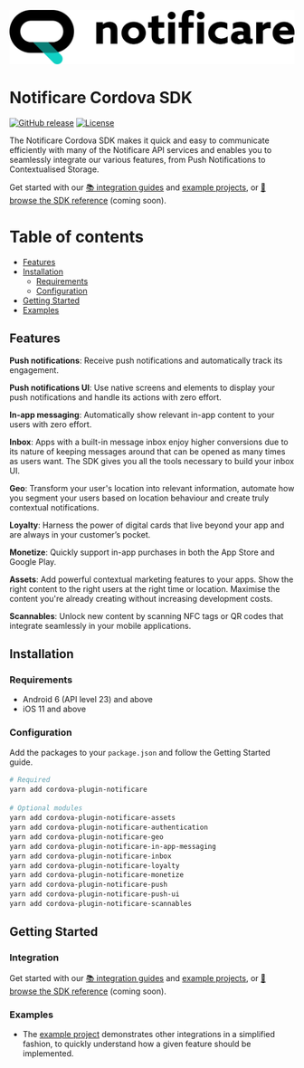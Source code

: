 [<img src="https://raw.githubusercontent.com/notificare/notificare-sdk-cordova/main/assets/logo.png"/>](https://notificare.com)

# Notificare Cordova SDK

[![GitHub release](https://img.shields.io/github/v/release/notificare/notificare-sdk-cordova)](https://github.com/notificare/notificare-sdk-cordova/releases)
[![License](https://img.shields.io/github/license/notificare/notificare-sdk-cordova)](https://github.com/notificare/notificare-sdk-cordova/blob/main/LICENSE)

The Notificare Cordova SDK makes it quick and easy to communicate efficiently with many of the Notificare API services and enables you to seamlessly integrate our various features, from Push Notifications to Contextualised Storage.

Get started with our [📚 integration guides](https://docs.notifica.re/sdk/v3/cordova/setup) and [example projects](#examples), or [📘 browse the SDK reference]() (coming soon).


Table of contents
=================

* [Features](#features)
* [Installation](#installation)
  * [Requirements](#requirements)
  * [Configuration](#configuration)
* [Getting Started](#getting-started)
* [Examples](#examples)


## Features

**Push notifications**: Receive push notifications and automatically track its engagement.

**Push notifications UI**: Use native screens and elements to display your push notifications and handle its actions with zero effort.

**In-app messaging**: Automatically show relevant in-app content to your users with zero effort.

**Inbox**: Apps with a built-in message inbox enjoy higher conversions due to its nature of keeping messages around that can be opened as many times as users want. The SDK gives you all the tools necessary to build your inbox UI.

**Geo**: Transform your user's location into relevant information, automate how you segment your users based on location behaviour and create truly contextual notifications.

**Loyalty**: Harness the power of digital cards that live beyond your app and are always in your customer’s pocket.

**Monetize**: Quickly support in-app purchases in both the App Store and Google Play.

**Assets**: Add powerful contextual marketing features to your apps. Show the right content to the right users at the right time or location. Maximise the content you're already creating without increasing development costs.

**Scannables**: Unlock new content by scanning NFC tags or QR codes that integrate seamlessly in your mobile applications.


## Installation

### Requirements

* Android 6 (API level 23) and above
* iOS 11 and above

### Configuration

Add the packages to your `package.json` and follow the Getting Started guide.

```bash
# Required
yarn add cordova-plugin-notificare

# Optional modules
yarn add cordova-plugin-notificare-assets
yarn add cordova-plugin-notificare-authentication
yarn add cordova-plugin-notificare-geo
yarn add cordova-plugin-notificare-in-app-messaging
yarn add cordova-plugin-notificare-inbox
yarn add cordova-plugin-notificare-loyalty
yarn add cordova-plugin-notificare-monetize
yarn add cordova-plugin-notificare-push
yarn add cordova-plugin-notificare-push-ui
yarn add cordova-plugin-notificare-scannables
```

## Getting Started

### Integration
Get started with our [📚 integration guides](https://docs.notifica.re/sdk/v3/cordova/setup) and [example projects](#examples), or [📘 browse the SDK reference]() (coming soon).


### Examples
- The [example project](https://github.com/Notificare/notificare-sdk-cordova/tree/main/packages/sample) demonstrates other integrations in a simplified fashion, to quickly understand how a given feature should be implemented.

